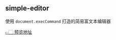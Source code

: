 ## simple-editor

使用 `document.execCommand` 打造的简易富文本编辑器

[👉🏻 预览地址](https://wang1xiang.github.io/simple-editor/)
